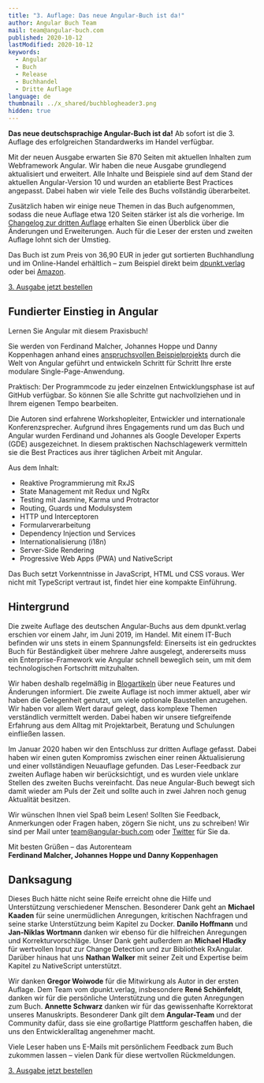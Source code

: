 ```yaml
---
title: "3. Auflage: Das neue Angular-Buch ist da!"
author: Angular Buch Team
mail: team@angular-buch.com
published: 2020-10-12
lastModified: 2020-10-12
keywords:
  - Angular
  - Buch
  - Release
  - Buchhandel
  - Dritte Auflage
language: de
thumbnail: ../x_shared/buchblogheader3.png
hidden: true
---
```


**Das neue deutschsprachige Angular-Buch ist da!**
Ab sofort ist die 3. Auflage des erfolgreichen Standardwerks im Handel verfügbar.

Mit der neuen Ausgabe erwarten Sie 870 Seiten mit aktuellen Inhalten zum Webframework Angular.
Wir haben die neue Ausgabe grundlegend aktualisiert und erweitert.
Alle Inhalte und Beispiele sind auf dem Stand der aktuellen Angular-Version 10 und wurden an etablierte Best Practices angepasst.
Dabei haben wir viele Teile des Buchs vollständig überarbeitet.

Zusätzlich haben wir einige neue Themen in das Buch aufgenommen, sodass die neue Auflage etwa 120 Seiten stärker ist als die vorherige.
Im [Changelog zur dritten Auflage](/blog/2020-08-changelog-dritte-auflage) erhalten Sie einen Überblick über die Änderungen und Erweiterungen.
Auch für die Leser der ersten und zweiten Auflage lohnt sich der Umstieg.

Das Buch ist zum Preis von 36,90 EUR in jeder gut sortierten Buchhandlung und im Online-Handel erhältlich – zum Beispiel direkt beim [dpunkt.verlag](https://dpunkt.de/produkt/angular-4/) oder bei [Amazon](https://amzn.to/30s4mVX).

<a class="btn btn-primary cta__button" role="button" target="_blank" href="https://amzn.to/30s4mVX">3. Ausgabe jetzt bestellen</a>

<!--<div class="row">
  <div class="col-4">
    <img src="https://website-articles.angular-buch.com/blog/2019-06-das-neue-buch/buch700/IMG_9862.jpg" alt="">
  </div>
  <div class="col-4">
    <img src="https://website-articles.angular-buch.com/blog/2019-06-das-neue-buch/buch700/IMG_9855.jpg" alt="">
  </div>
  <div class="col-4">
    <img src="https://website-articles.angular-buch.com/blog/2019-06-das-neue-buch/buch700/IMG_9867.jpg" alt="">
  </div>
</div>
-->

## Fundierter Einstieg in Angular

Lernen Sie Angular mit diesem Praxisbuch!

Sie werden von Ferdinand Malcher, Johannes Hoppe und Danny Koppenhagen anhand eines [anspruchsvollen Beispielprojekts](https://book-monkey4.angular-buch.com/) durch die Welt von Angular geführt und entwickeln Schritt für Schritt Ihre erste modulare Single-Page-Anwendung.

Praktisch: Der Programmcode zu jeder einzelnen Entwicklungsphase ist auf GitHub verfügbar.
So können Sie alle Schritte gut nachvollziehen und in Ihrem eigenen Tempo bearbeiten.

Die Autoren sind erfahrene Workshopleiter, Entwickler und internationale Konferenzsprecher. Aufgrund ihres Engagements rund um das Buch und Angular wurden Ferdinand und Johannes als Google Developer Experts (GDE) ausgezeichnet.
In diesem praktischen Nachschlagewerk vermitteln sie die Best Practices aus ihrer täglichen Arbeit mit Angular.

Aus dem Inhalt:

* Reaktive Programmierung mit RxJS
* State Management mit Redux und NgRx
* Testing mit Jasmine, Karma und Protractor
* Routing, Guards und Modulsystem
* HTTP und Interceptoren
* Formularverarbeitung
* Dependency Injection und Services
* Internationalisierung (i18n)
* Server-Side Rendering
* Progressive Web Apps (PWA) und NativeScript

Das Buch setzt Vorkenntnisse in JavaScript, HTML und CSS voraus.
Wer nicht mit TypeScript vertraut ist, findet hier eine kompakte Einführung.

## Hintergrund

Die zweite Auflage des deutschen Angular-Buchs aus dem dpunkt.verlag erschien vor einem Jahr, im Juni 2019, im Handel.
Mit einem IT-Buch befinden wir uns stets in einem Spannungsfeld:
Einerseits ist ein gedrucktes Buch für Beständigkeit über mehrere Jahre ausgelegt, andererseits muss ein Enterprise-Framework wie Angular schnell beweglich sein, um mit dem technologischen Fortschritt mitzuhalten.

Wir haben deshalb regelmäßig in [Blogartikeln](/updates) über neue Features und Änderungen informiert.
Die zweite Auflage ist noch immer aktuell, aber wir haben die Gelegenheit genutzt, um viele optionale Baustellen anzugehen.
Wir haben vor allem Wert darauf gelegt, dass komplexe Themen verständlich vermittelt werden.
Dabei haben wir unsere tiefgreifende Erfahrung aus dem Alltag mit Projektarbeit, Beratung und Schulungen einfließen lassen.

Im Januar 2020 haben wir den Entschluss zur dritten Auflage gefasst.
Dabei haben wir einen guten Kompromiss zwischen einer reinen Aktualisierung und einer vollständigen Neuauflage gefunden.
Das Leser-Feedback zur zweiten Auflage haben wir berücksichtigt, und es wurden viele unklare Stellen des zweiten Buchs vereinfacht.
Das neue Angular-Buch bewegt sich damit wieder am Puls der Zeit und sollte auch in zwei Jahren noch genug Aktualität besitzen.

Wir wünschen Ihnen viel Spaß beim Lesen!
Sollten Sie Feedback, Anmerkungen oder Fragen haben, zögern Sie nicht, uns zu schreiben!
Wir sind per Mail unter [team@angular-buch.com](mailto:team@angular-buch.com) oder [Twitter](https://twitter.com/angular_buch) für Sie da.

Mit besten Grüßen –
das Autorenteam<br>
**Ferdinand Malcher, Johannes Hoppe und Danny Koppenhagen**

<!-- <div class="row">
  <div class="col-4">
    <img src="https://website-articles.angular-buch.com/blog/2019-06-das-neue-buch/buch700/IMG_9853.jpg" alt="">
  </div>
  <div class="col-4">
    <img src="https://website-articles.angular-buch.com/blog/2019-06-das-neue-buch/buch700/IMG_9868.jpg" alt="">
  </div>
  <div class="col-4">
    <img src="https://website-articles.angular-buch.com/blog/2019-06-das-neue-buch/buch700/IMG_9864.jpg" alt="">
  </div>
</div>
-->

## Danksagung

Dieses Buch hätte nicht seine Reife erreicht ohne die Hilfe und Unterstützung verschiedener Menschen.
Besonderer Dank geht an **Michael Kaaden** für seine unermüdlichen Anregungen, kritischen Nachfragen und seine starke Unterstützung beim Kapitel zu Docker.
**Danilo Hoffmann** und **Jan-Niklas Wortmann** danken wir ebenso für die hilfreichen Anregungen und Korrekturvorschläge.
Unser Dank geht außerdem an **Michael Hladky** für wertvollen Input zur Change Detection und zur Bibliothek RxAngular.
Darüber hinaus hat uns **Nathan Walker** mit seiner Zeit und Expertise beim Kapitel zu NativeScript unterstützt.

Wir danken **Gregor Woiwode** für die Mitwirkung als Autor in der ersten Auflage.
Dem Team vom dpunkt.verlag, insbesondere **René Schönfeldt**, danken wir für die persönliche Unterstützung und die guten Anregungen zum Buch.
**Annette Schwarz** danken wir für das gewissenhafte Korrektorat unseres Manuskripts.
Besonderer Dank gilt dem **Angular-Team** und der Community dafür, dass sie eine großartige Plattform geschaffen haben, die uns den Entwickleralltag angenehmer macht.

Viele Leser haben uns E-Mails mit persönlichem Feedback zum Buch zukommen lassen – vielen Dank für diese wertvollen Rückmeldungen.

<a class="btn btn-primary cta__button" role="button" target="_blank" href="https://amzn.to/30s4mVX">3. Ausgabe jetzt bestellen</a>